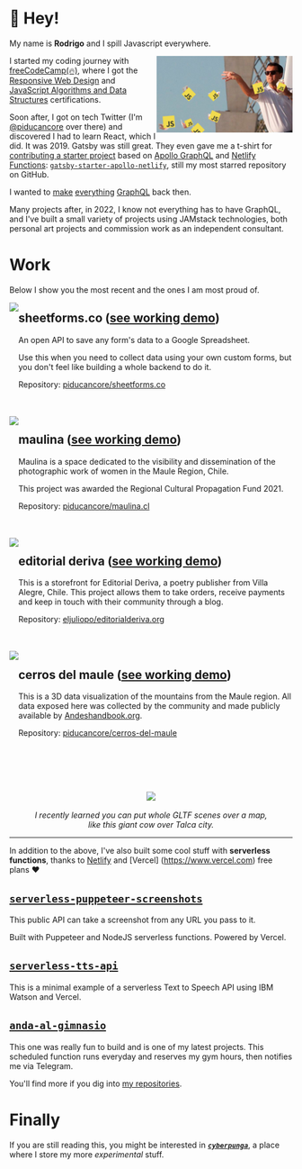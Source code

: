 # 👋 Hey!

My name is **Rodrigo** and I spill Javascript everywhere.

<img style="width: 48%;" align="right" src="https://raw.githubusercontent.com/piducancore/piducancore/main/wolf-of-javascript.png">

I started my coding journey with [freeCodeCamp(🔥)](https://www.freecodecamp.org), where I got the [Responsive Web Design](https://www.freecodecamp.org/certification/piducancore/responsive-web-design) and [JavaScript Algorithms and Data Structures](https://www.freecodecamp.org/certification/piducancore/javascript-algorithms-and-data-structures) certifications.

Soon after, I got on tech Twitter (I'm [@piducancore](https://twitter.com/piducancore) over there) and discovered I had to learn React, which I did. It was 2019. Gatsby was still great. They even gave me a t-shirt for [contributing a starter project](https://github.com/gatsbyjs/gatsby/pull/16117) based on [Apollo GraphQL](https://www.apollographql.com/) and [Netlify Functions](https://www.netlify.com/products/functions/): [`gatsby-starter-apollo-netlify`](https://github.com/piducancore/gatsby-starter-apollo-netlify), still my most starred repository on GitHub.

I wanted to [make]() [everything](https://github.com/piducancore/datasets-graphql) [GraphQL](https://github.com/piducancore/sheetpoetry.xyz) back then.

Many projects after, in 2022, I know not everything has to have GraphQL, and I've built a small variety of projects using JAMstack technologies, both personal art projects and commission work as an independent consultant.

# Work

Below I show you the most recent and the ones I am most proud of.

<img height="180" align="left" src="https://user-images.githubusercontent.com/11337928/185335746-e6a34359-e292-4a11-87a2-6674ea0eea51.png">

## sheetforms.co ([see working demo](https://sheetforms.co))

An open API to save any form's data to a Google Spreadsheet.

Use this when you need to collect data using your own custom forms, but you don't feel like building a whole backend to do it.

Repository: [piducancore/sheetforms.co](https://github.com/piducancore/sheetforms.co)

<br>
<br>

<img height="180" align="left" src="https://user-images.githubusercontent.com/11337928/185336913-4d0fea91-eec2-4de4-8a9d-599b636a3eb0.png">

## maulina ([see working demo](https://maulina.cl))

Maulina is a space dedicated to the visibility and dissemination of the photographic work of women in the Maule Region, Chile.

This project was awarded the Regional Cultural Propagation Fund 2021.

Repository: [piducancore/maulina.cl](https://github.com/piducancore/maulina.cl)

<br>
<br>

<img height="180" align="left" src="https://user-images.githubusercontent.com/11337928/185353947-2b16f259-ae55-4816-a450-af05e87ae186.png">

## editorial deriva ([see working demo](https://www.editorialderiva.org))

This is a storefront for Editorial Deriva, a poetry publisher from Villa Alegre, Chile. This project allows them to take orders, receive payments and keep in touch with their community through a blog.

Repository: [eljuliopo/editorialderiva.org](https://github.com/eljuliopo/editorialderiva.org)

<br>
<br>

<img height="180" align="left" src="https://user-images.githubusercontent.com/11337928/185336428-1d705157-884f-42d4-90d6-8e84449b75ec.png">

## cerros del maule ([see working demo](https://cerros-del-maule.vercel.app))

This is a 3D data visualization of the mountains from the Maule region. All data exposed here was collected by the community and made publicly available by [Andeshandbook.org](https://www.andeshandbook.org).

Repository: [piducancore/cerros-del-maule](https://github.com/piducancore/cerros-del-maule)

<br>
<br>
<br>
<br>

<p align="center">
  <img src="https://user-images.githubusercontent.com/11337928/185349410-3557570a-4dc6-4103-a72e-e31f3c437db0.gif">
</p>
<p align="middle">
  <i>I recently learned you can put whole GLTF scenes over a map,<br>like this giant cow over Talca city.</i>
</p>

<hr>

In addition to the above, I've also built some cool stuff with **serverless functions**, thanks to [Netlify](https://www.netlify.com) and [Vercel]
(https://www.vercel.com) free plans ❤️

## [`serverless-puppeteer-screenshots`](https://github.com/piducancore/serverless-puppeteer-screenshots)

This public API can take a screenshot from any URL you pass to it.

Built with Puppeteer and NodeJS serverless functions. Powered by Vercel.

## [`serverless-tts-api`](https://github.com/piducancore/serverless-tts-api)

This is a minimal example of a serverless Text to Speech API using IBM Watson and Vercel.

## [`anda-al-gimnasio`](https://github.com/piducancore/anda-al-gimnasio)

This one was really fun to build and is one of my latest projects. This scheduled function runs everyday and reserves my gym hours, then notifies me via Telegram.

You'll find more if you dig into [my repositories](https://github.com/piducancore?tab=repositories).

# Finally

If you are still reading this, you might be interested in [***`cyberpunga`***](https://github.com/cyberpunga), a place where I store my more _experimental_ stuff.

<!--
**piducancore/piducancore** is a ✨ _special_ ✨ repository because its `README.md` (this file) appears on your GitHub profile.

Here are some ideas to [get you started:]()

- 🔭 I’m currently working on ...
- 🌱 I’m currently learning ...
- 👯 I’m looking to collaborate on ...
- 🤔 I’m looking for help with ...
- 💬 Ask me about ...
- 📫 How to reach me: ...
- 😄 Pronouns: ...
- ⚡ Fun fact: ...
-->
